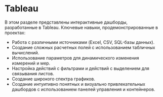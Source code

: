 # Tableau

В этом разделе представлены интерактивные дашборды, разработанные в Tableau. Ключевые навыки, продемонстрированные в проектах:
- Работа с различными источниками (Excel, CSV, SQL-базы данных).
- Создание сложных расчетных полей с использованием табличных вычислений.
- Использование параметров для динамического изменения измерений и мер.
- Настройка действий с фильтрами и действий с выделением для связывания листов.
- Создание широкого спектра графиков.
- Создание интуитивно понятных и визуально привлекательных дашбордов с использованием панелей управления и контейнеров.
